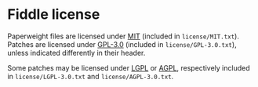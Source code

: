 # Fiddle license

Paperweight files are licensed under [MIT](https://opensource.org/licenses/MIT) (included in `license/MIT.txt`). Patches are licensed under [GPL-3.0](https://www.gnu.org/licenses/gpl-3.0.html) (included in `license/GPL-3.0.txt`), unless indicated differently in their header.

Some patches may be licensed under [LGPL](https://www.gnu.org/licenses/lgpl-3.0.html) or [AGPL](https://www.gnu.org/licenses/agpl-3.0.html), respectively included in `license/LGPL-3.0.txt` and `license/AGPL-3.0.txt`.